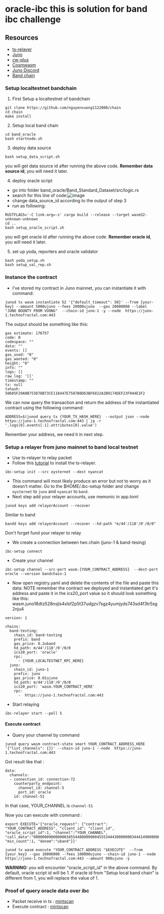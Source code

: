 # oracle-ibc this is solution for band ibc challenge

## Resources
- [ts-relayer](https://github.com/confio/ts-relayer)
- [Juno](https://github.com/CosmosContracts/juno)
- [cw-plus](https://github.com/CosmWasm/cw-plus)
- [Cosmwasm](https://docs.cosmwasm.com/docs/0.14/getting-started/installation/)
- [Juno Discord](https://discord.gg/V9nEY4Ca)
- [Band chain](https://github.com/bandprotocol/chain)

### Setup localtestnet bandchain 
1. First Setup a localtestnet of bandchain
```
git clone https://github.com/nguyenvuong1122000/chain
cd chain
make install
```

2. Setup local band chain

```
cd band_oracle
bash startnode.sh
```

3. deploy data source
```
bash setup_data_script.sh
```

you will get data source id after running the above code. __Remember data source id__, you will need it later. 

4. deploy oracle script
* go into folder band_oracle/Band_Standard_Dataset/src/logic.rs
* search for this line of code:![image](https://user-images.githubusercontent.com/56973102/153032015-5a443ba9-795a-4896-8e7a-a8462b494283.png)
* change data_source_id according to the output of step 3
* run as following:
```
RUSTFLAGS='-C link-arg=-s' cargo build --release --target wasm32-unknown-unknown
cd ..
bash setup_oracle_script.sh
```

you will get oracle id after running the above code. __Remember oracle id__, you will need it later. 

5. set up yoda, reporters and oracle validator
```
bash yoda_setup.sh
bash setup_val_rep.sh
```
### Instance the contract
- I've stored my contract in Juno mainnet, you can instantiate it with command:
```
junod tx wasm instantiate 52 '{"default_timeout": 50}' --from {your-key} --amount 5000ujuno --fees 20000ujuno  --gas 20000000 --label "JUNO BOUNTY FROM VUONG"  --chain-id juno-1 -y --node  https://juno-1.technofractal.com:443
```
The output should be something like this:
```
gas estimate: 176757
code: 0
codespace: ""
data: ""
events: []
gas_used: "0"
gas_wanted: "0"
height: "0"
info: ""
logs: []
raw_log: '[]'
timestamp: ""
tx: null
txhash: 50685F29A0B753D78B73CE118447E7587B8D63BF6822A2B9174DEF23F944E1F2
```
We can now query the transaction and return the address of the instantiated contract using the following command:
```
ADDRESS=$(junod query tx {YOUR_TX_HASH_HERE}  --output json --node  https://juno-1.technofractal.com:443 | jq -r '.logs[0].events[-1].attributes[0].value')
```
Remember your address, we need it in next step.

### Setup a relayer from juno mainnet to band local testnet  
- Use ts-relayer to relay packet
- Follow this [tutorial](https://github.com/confio/ts-relayer)  to install the ts-relayer. 
```
ibc-setup init --src oysternet --dest nyancat
```
- This command will most likely produce an error but not to worry as it doesn't matter. Go to the $HOME/.ibc-setup folder and change `oysternet` to `juno` and `nyancat` to `band`. 
- Next step add your relayer accounts, use memonic in app.toml
```
junod keys add relayerAccount --recover
```
Similar to band 
```
bandd keys add relayerAccount --recover --hd-path "m/44'/118'/0'/0/0" 
```
Don't forget fund your relayer to relay

- We create a connection between two chain (juno-1 & band-tesing)
```
ibc-setup connect
```
- Create your channel
```
ibc-setup channel --src-port wasm.{YOUR_CONTRACT_ADDRESS}  --dest-port oracle --version bandchain-1
```
- Now open registry.yaml and delete the contents of the file and paste this data:
NOTE remember the contract we deployed and instantiated get it's address and paste it in the ics20_port value so it should look something like this: wasm.juno18dtz528nsjls4xlsf2p5t37udgzv7sgz4yumjyds743sd4f3tr5sg2nju4

```
version: 1

chains:
  band-testing:
    chain_id: band-testing
    prefix: band
    gas_price: 0.2uband
    hd_path: m/44'/118'/0'/0/0
    ics20_port: 'oracle'
    rpc:
      - {YOUR_LOCALTESTNET_RPC_HERE}
  juno:
    chain_id: juno-1
    prefix: juno
    gas_price: 0.01ujuno
    hd_path: m/44'/118'/0'/0/0
    ics20_port: 'wasm.YOUR_CONTRACT_HERE'
    rpc:
      -  https://juno-1.technofractal.com:443
```
- Start relaying
```
ibc-relayer start --poll 5
```

#### Execute contract
- Query your channel by command
```
junod query wasm contract-state smart YOUR_CONTRACT_ADDRESS_HERE '{"list_channels": {}}' --chain-id juno-1 --node  https://juno-1.technofractal.com:443
```
Got result like that :
```
data:
  channels:
  - connection_id: connection-72
    counterparty_endpoint:
      channel_id: channel-5
      port_id: oracle
    id: channel-51
```
In that case, YOUR_CHANNEL is `channel-51`

Now you can execute with command :
```
export EXECUTE='{"oracle_request": {"contract": "YOUR_CONTRACT_ADDRESS", "client_id": "client_id", "oracle_script_id":1, "channel":"YOUR_CHANNEL", "call_data":"000000090000000345544800000004555344430000000344414900000004555344540000000442555344000000044c494e4b00000003554e49000000045742544300000004434f4d50000000003b9aca00","ask_count":1, "min_count":1, "denom":"uband"}}'

junod tx wasm execute "YOUR_CONTRACT_ADDRESS "$EXECUTE"  --from {your_key} --gas 10000000 --fees 100000ujuno --chain-id juno-1 --node  https://juno-1.technofractal.com:443 --amount 900ujuno -y  
```

__WARNING:__ you will encounter "oracle_script_id" in the above command. By default, oracle script id will be 1. If oracle id from "Setup local band chain" is different from 1, you will replace the value of 1.

### 
### Proof of query oracle data over ibc
- Packet receive in tx : [mintscan](https://www.mintscan.io/juno/txs/0419C27A42844342E56EA82C70D44611E3A2D299808BD523220CD61BDE619778)
- Execute contract : [mintscan](https://www.mintscan.io/juno/txs/E9F4F8C7AA3F8D287D8C199540CF90E25E6A459A8A49E5ACF78FEF93CD7DAB1F)
